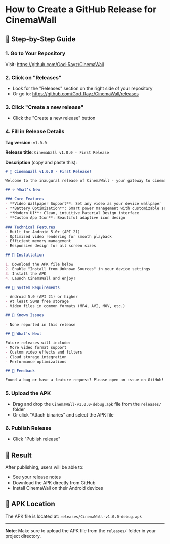 # How to Create a GitHub Release for CinemaWall

## 🚀 Step-by-Step Guide

### 1. Go to Your Repository
Visit: https://github.com/God-Rayz/CinemaWall

### 2. Click on "Releases"
- Look for the "Releases" section on the right side of your repository
- Or go to: https://github.com/God-Rayz/CinemaWall/releases

### 3. Click "Create a new release"
- Click the "Create a new release" button

### 4. Fill in Release Details

**Tag version**: `v1.0.0`

**Release title**: `CinemaWall v1.0.0 - First Release`

**Description** (copy and paste this):
```markdown
# 🎉 CinemaWall v1.0.0 - First Release!

Welcome to the inaugural release of CinemaWall - your gateway to cinematic video wallpapers!

## ✨ What's New

### Core Features
- **Video Wallpaper Support**: Set any video as your device wallpaper
- **Battery Optimization**: Smart power management with customizable settings
- **Modern UI**: Clean, intuitive Material Design interface
- **Custom App Icon**: Beautiful adaptive icon design

### Technical Features
- Built for Android 5.0+ (API 21)
- Optimized video rendering for smooth playback
- Efficient memory management
- Responsive design for all screen sizes

## 📱 Installation

1. Download the APK file below
2. Enable "Install from Unknown Sources" in your device settings
3. Install the APK
4. Launch CinemaWall and enjoy!

## 🔧 System Requirements

- Android 5.0 (API 21) or higher
- At least 50MB free storage
- Video files in common formats (MP4, AVI, MOV, etc.)

## 🐛 Known Issues

- None reported in this release

## 📝 What's Next

Future releases will include:
- More video format support
- Custom video effects and filters
- Cloud storage integration
- Performance optimizations

## 🤝 Feedback

Found a bug or have a feature request? Please open an issue on GitHub!
```

### 5. Upload the APK
- Drag and drop the `CinemaWall-v1.0.0-debug.apk` file from the `releases/` folder
- Or click "Attach binaries" and select the APK file

### 6. Publish Release
- Click "Publish release"

## 🎯 Result

After publishing, users will be able to:
- See your release notes
- Download the APK directly from GitHub
- Install CinemaWall on their Android devices

## 📱 APK Location

The APK file is located at: `releases/CinemaWall-v1.0.0-debug.apk`

---

**Note**: Make sure to upload the APK file from the `releases/` folder in your project directory.
